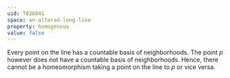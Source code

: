 ```yaml
---
uid: T026041
space: an-altered-long-line
property: homogenous
value: false
---
```

Every point on the line has a countable basis of neighborhoods. The point $p$ however does not have a countable basis of neighborhoods. Hence, there cannot be a homeomorphism taking a point on the line to $p$ or vice versa.

